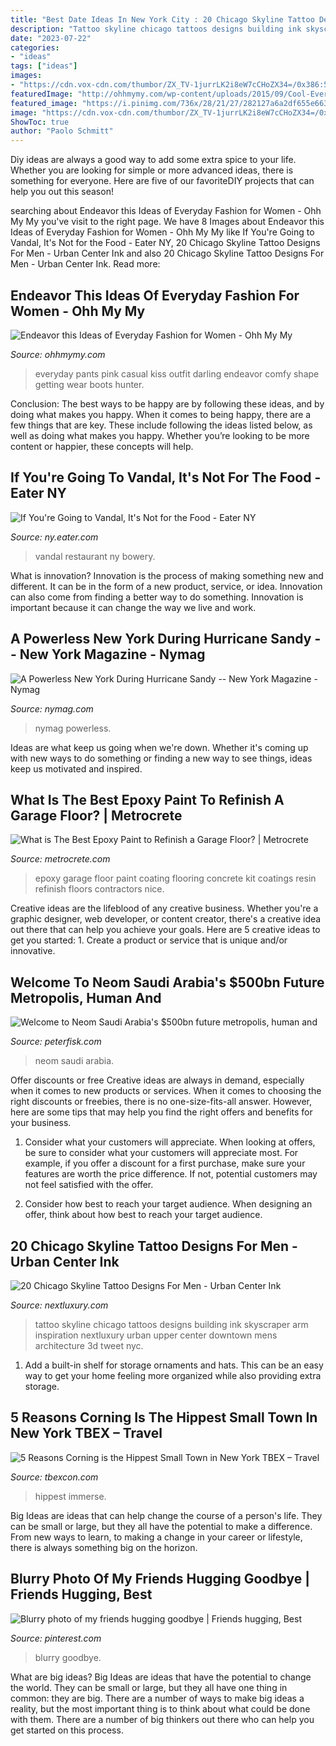 ```yaml
---
title: "Best Date Ideas In New York City : 20 Chicago Skyline Tattoo Designs For Men"
description: "Tattoo skyline chicago tattoos designs building ink skyscraper arm inspiration nextluxury urban upper center downtown mens architecture 3d tweet nyc"
date: "2023-07-22"
categories:
- "ideas"
tags: ["ideas"]
images:
- "https://cdn.vox-cdn.com/thumbor/ZX_TV-1jurrLK2i8eW7cCHoZX34=/0x386:5945x3730/1600x900/cdn.vox-cdn.com/uploads/chorus_image/image/49405283/DSC_0866.0.0.jpg"
featuredImage: "http://ohhmymy.com/wp-content/uploads/2015/09/Cool-Everyday-Fashion.jpg"
featured_image: "https://i.pinimg.com/736x/28/21/27/282127a6a2df655e663d9a39c4379534.jpg"
image: "https://cdn.vox-cdn.com/thumbor/ZX_TV-1jurrLK2i8eW7cCHoZX34=/0x386:5945x3730/1600x900/cdn.vox-cdn.com/uploads/chorus_image/image/49405283/DSC_0866.0.0.jpg"
ShowToc: true
author: "Paolo Schmitt"
---
```



Diy ideas are always a good way to add some extra spice to your life. Whether you are looking for simple or more advanced ideas, there is something for everyone. Here are five of our favoriteDIY projects that can help you out this season!

	

		
searching about Endeavor this Ideas of Everyday Fashion for Women - Ohh My My you've visit to the right page. We have 8 Images about Endeavor this Ideas of Everyday Fashion for Women - Ohh My My like If You&#039;re Going to Vandal, It&#039;s Not for the Food - Eater NY, 20 Chicago Skyline Tattoo Designs For Men - Urban Center Ink and also 20 Chicago Skyline Tattoo Designs For Men - Urban Center Ink. Read more:
		
    
## Endeavor This Ideas Of Everyday Fashion For Women - Ohh My My

<img loading=lazy src="http://ohhmymy.com/wp-content/uploads/2015/09/Cool-Everyday-Fashion.jpg" onerror="this.onerror=null;this.src='https://tse4.mm.bing.net/th?id=OIP.RI9NiY-lTIJIVnwBkEg8dQHaLH&amp;pid=15.1';" alt="Endeavor this Ideas of Everyday Fashion for Women - Ohh My My">

_Source: ohhmymy.com_

>everyday pants pink casual kiss outfit darling endeavor comfy shape getting wear boots hunter. 

	

Conclusion: The best ways to be happy are by following these ideas, and by doing what makes you happy.
When it comes to being happy, there are a few things that are key. These include following the ideas listed below, as well as doing what makes you happy. Whether you’re looking to be more content or happier, these concepts will help.

    
## If You&#039;re Going To Vandal, It&#039;s Not For The Food - Eater NY

<img loading=lazy src="https://cdn.vox-cdn.com/thumbor/ZX_TV-1jurrLK2i8eW7cCHoZX34=/0x386:5945x3730/1600x900/cdn.vox-cdn.com/uploads/chorus_image/image/49405283/DSC_0866.0.0.jpg" onerror="this.onerror=null;this.src='https://tse3.mm.bing.net/th?id=OIP.Q-rgrTHpgmpsnGIpEab_ZwHaEK&amp;pid=15.1';" alt="If You&#039;re Going to Vandal, It&#039;s Not for the Food - Eater NY">

_Source: ny.eater.com_

>vandal restaurant ny bowery. 

	

What is innovation?
Innovation is the process of making something new and different. It can be in the form of a new product, service, or idea. Innovation can also come from finding a better way to do something. Innovation is important because it can change the way we live and work.

    
## A Powerless New York During Hurricane Sandy -- New York Magazine - Nymag

<img loading=lazy src="http://images.nymag.com/news/features/sandy121105_intro_560.jpg" onerror="this.onerror=null;this.src='https://tse3.mm.bing.net/th?id=OIP.9F9XviU6T1F4ZAwELX63tgHaKJ&amp;pid=15.1';" alt="A Powerless New York During Hurricane Sandy -- New York Magazine - Nymag">

_Source: nymag.com_

>nymag powerless. 

	

Ideas are what keep us going when we're down. Whether it's coming up with new ways to do something or finding a new way to see things, ideas keep us motivated and inspired.

    
## What Is The Best Epoxy Paint To Refinish A Garage Floor? | Metrocrete

<img loading=lazy src="https://metrocrete.com/wp-content/uploads/2017/03/garage-floor-epoxy.jpg" onerror="this.onerror=null;this.src='https://tse2.mm.bing.net/th?id=OIP.l-nRwR6sgJuTpA6WCWY7lQHaEM&amp;pid=15.1';" alt="What is The Best Epoxy Paint to Refinish a Garage Floor? | Metrocrete">

_Source: metrocrete.com_

>epoxy garage floor paint coating flooring concrete kit coatings resin refinish floors contractors nice. 

	

Creative ideas are the lifeblood of any creative business. Whether you're a graphic designer, web developer, or content creator, there's a creative idea out there that can help you achieve your goals. Here are 5 creative ideas to get you started: 1. Create a product or service that is unique and/or innovative.

    
## Welcome To Neom Saudi Arabia&#039;s $500bn Future Metropolis, Human And

<img loading=lazy src="https://www.peterfisk.com/wp-content/uploads/2017/10/Saudi-Arabia-Neom.jpg" onerror="this.onerror=null;this.src='https://tse2.mm.bing.net/th?id=OIP.2hMxAJ8X-I1dMbDkDnCesQHaEO&amp;pid=15.1';" alt="Welcome to Neom Saudi Arabia&#039;s $500bn future metropolis, human and">

_Source: peterfisk.com_

>neom saudi arabia. 

	

Offer discounts or free
Creative ideas are always in demand, especially when it comes to new products or services. When it comes to choosing the right discounts or freebies, there is no one-size-fits-all answer. However, here are some tips that may help you find the right offers and benefits for your business.
1) Consider what your customers will appreciate. When looking at offers, be sure to consider what your customers will appreciate most. For example, if you offer a discount for a first purchase, make sure your features are worth the price difference. If not, potential customers may not feel satisfied with the offer.

2) Consider how best to reach your target audience. When designing an offer, think about how best to reach your target audience.

    
## 20 Chicago Skyline Tattoo Designs For Men - Urban Center Ink

<img loading=lazy src="http://nextluxury.com/wp-content/uploads/upper-arm-linework-mens-chicago-skyline-tattoo-design-inspiration.jpg" onerror="this.onerror=null;this.src='https://tse2.mm.bing.net/th?id=OIP.QtYLrwNxJioJOrzyv-KStQAAAA&amp;pid=15.1';" alt="20 Chicago Skyline Tattoo Designs For Men - Urban Center Ink">

_Source: nextluxury.com_

>tattoo skyline chicago tattoos designs building ink skyscraper arm inspiration nextluxury urban upper center downtown mens architecture 3d tweet nyc. 

	

1. Add a built-in shelf for storage ornaments and hats. This can be an easy way to get your home feeling more organized while also providing extra storage.

    
## 5 Reasons Corning Is The Hippest Small Town In New York TBEX – Travel

<img loading=lazy src="http://tbexcon.com/wp-content/uploads/2018/07/Corning-1-e1532522873508-713x950.jpg" onerror="this.onerror=null;this.src='https://tse3.mm.bing.net/th?id=OIP.CFZ8pkmJcou03AxnpTJtmwHaJ3&amp;pid=15.1';" alt="5 Reasons Corning is the Hippest Small Town in New York TBEX – Travel">

_Source: tbexcon.com_

>hippest immerse. 

	

Big Ideas are ideas that can help change the course of a person's life. They can be small or large, but they all have the potential to make a difference. From new ways to learn, to making a change in your career or lifestyle, there is always something big on the horizon.

    
## Blurry Photo Of My Friends Hugging Goodbye | Friends Hugging, Best

<img loading=lazy src="https://i.pinimg.com/736x/28/21/27/282127a6a2df655e663d9a39c4379534.jpg" onerror="this.onerror=null;this.src='https://tse4.mm.bing.net/th?id=OIP.zG0jVHIyNZ8jwN-fNySP0QHaJ3&amp;pid=15.1';" alt="Blurry photo of my friends hugging goodbye | Friends hugging, Best">

_Source: pinterest.com_

>blurry goodbye. 

	

What are big ideas?
Big Ideas are ideas that have the potential to change the world. They can be small or large, but they all have one thing in common: they are big. There are a number of ways to make big ideas a reality, but the most important thing is to think about what could be done with them. There are a number of big thinkers out there who can help you get started on this process.

